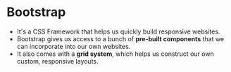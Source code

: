 # Bootstrap 

* It's a CSS Framework that helps us quickly build responsive websites. 
* Bootstrap gives us access to a bunch of **pre-built components** that we can incorporate into our own websites.
* It also comes with a **grid system**, which helps us construct our own custom, responsive layouts.

